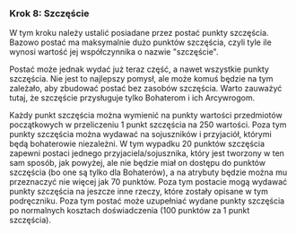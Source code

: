 ### Krok 8: Szczęście

W tym kroku należy ustalić posiadane przez postać punkty szczęścia. Bazowo postać ma maksymalnie dużo punktów szczęścia, czyli tyle ile wynosi wartość jej współczynnika o nazwie "szczęście". 

Postać może jednak wydać już teraz część, a nawet wszystkie punkty szczęścia. Nie jest to najlepszy pomysł, ale może komuś będzie na tym zależało, aby zbudować postać bez zasobów szczęścia. Warto zauważyć tutaj, że szczęście przysługuje tylko Bohaterom i ich Arcywrogom.

Każdy punkt szczęścia można wymienić na punkty wartości przedmiotów początkowych w przeliczeniu 1 punkt szczęścia na 250 wartości. Poza tym punkty szczęścia można wydawać na sojuszników i przyjaciół, którymi będą bohaterowie niezależni. W tym wypadku 20 punktów szczęścia zapewni postaci jednego przyjaciela/sojusznika, który jest tworzony w ten sam sposób, jak powyżej, ale nie będzie miał on dostępu do punktów szczęścia (bo one są tylko dla Bohaterów), a na atrybuty będzie można mu przeznaczyć nie więcej jak 70 punktów. Poza tym postacie mogą wydawać punkty szczęścia na jeszcze inne rzeczy, które zostały opisane w tym podręczniku. Poza tym postać może uzupełniać wydane punkty szczęścia po normalnych kosztach doświadczenia (100 punktów za 1 punkt szczęścia).